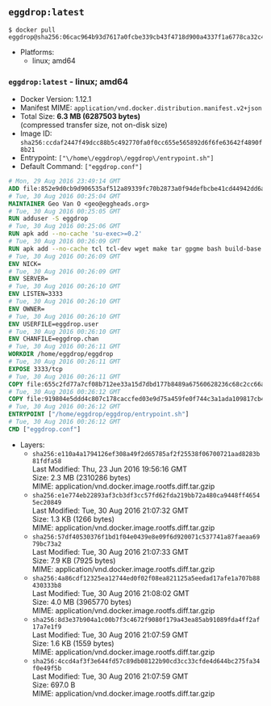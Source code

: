 ## `eggdrop:latest`

```console
$ docker pull eggdrop@sha256:06cac964b93d7617a0fcbe339cb43f4718d900a4337f1a6778ca32c412169e4d
```

-	Platforms:
	-	linux; amd64

### `eggdrop:latest` - linux; amd64

-	Docker Version: 1.12.1
-	Manifest MIME: `application/vnd.docker.distribution.manifest.v2+json`
-	Total Size: **6.3 MB (6287503 bytes)**  
	(compressed transfer size, not on-disk size)
-	Image ID: `sha256:ccdaf2447f49dcc88b5c492770fa0f0cc655e565892d6f6fe63642f4890f8b21`
-	Entrypoint: `["\/home\/eggdrop\/eggdrop\/entrypoint.sh"]`
-	Default Command: `["eggdrop.conf"]`

```dockerfile
# Mon, 29 Aug 2016 23:49:14 GMT
ADD file:852e9d0cb9d906535af512a89339fc70b2873a0f94defbcbe41cd44942dd6ac8 in / 
# Tue, 30 Aug 2016 00:25:04 GMT
MAINTAINER Geo Van O <geo@eggheads.org>
# Tue, 30 Aug 2016 00:25:05 GMT
RUN adduser -S eggdrop
# Tue, 30 Aug 2016 00:25:06 GMT
RUN apk add --no-cache 'su-exec>=0.2'
# Tue, 30 Aug 2016 00:26:09 GMT
RUN apk add --no-cache tcl tcl-dev wget make tar gpgme bash build-base   && wget ftp://ftp.eggheads.org/pub/eggdrop/source/stable/eggdrop1.6.21.tar.gz   && wget ftp://ftp.eggheads.org/pub/eggdrop/source/stable/eggdrop1.6.21.tar.gz.asc   && gpg --keyserver ha.pool.sks-keyservers.net --recv-key B0B3D92ABE1D20233A2ECB01DB909F5EE7C0E7F7   && gpg --batch --verify eggdrop1.6.21.tar.gz.asc eggdrop1.6.21.tar.gz   && rm eggdrop1.6.21.tar.gz.asc   && tar -zxvf eggdrop1.6.21.tar.gz   && rm eggdrop1.6.21.tar.gz   && ( cd eggdrop1.6.21     && CFLAGS="-std=gnu89" ./configure --with-tclinc=/usr/include/tcl.h --with-tcllib=/usr/lib/libtcl8.6.so     && make config     && make     && make install DEST=/home/eggdrop/eggdrop )   && rm -rf eggdrop1.6.21   && mkdir /home/eggdrop/eggdrop/data   && chown -R eggdrop /home/eggdrop/eggdrop   && apk del tcl-dev wget make tar gpgme build-base
# Tue, 30 Aug 2016 00:26:09 GMT
ENV NICK=
# Tue, 30 Aug 2016 00:26:09 GMT
ENV SERVER=
# Tue, 30 Aug 2016 00:26:10 GMT
ENV LISTEN=3333
# Tue, 30 Aug 2016 00:26:10 GMT
ENV OWNER=
# Tue, 30 Aug 2016 00:26:10 GMT
ENV USERFILE=eggdrop.user
# Tue, 30 Aug 2016 00:26:10 GMT
ENV CHANFILE=eggdrop.chan
# Tue, 30 Aug 2016 00:26:11 GMT
WORKDIR /home/eggdrop/eggdrop
# Tue, 30 Aug 2016 00:26:11 GMT
EXPOSE 3333/tcp
# Tue, 30 Aug 2016 00:26:11 GMT
COPY file:655c2fd77a7cf08b712ee33a15d7dbd177b8489a67560628236c68c2cc66aa58 in /home/eggdrop/eggdrop 
# Tue, 30 Aug 2016 00:26:12 GMT
COPY file:919804e5ddd4c807c178caccfed03e9d75a459fe0f744c3a1ada109817cb44ec in /home/eggdrop/eggdrop/scripts/ 
# Tue, 30 Aug 2016 00:26:12 GMT
ENTRYPOINT ["/home/eggdrop/eggdrop/entrypoint.sh"]
# Tue, 30 Aug 2016 00:26:12 GMT
CMD ["eggdrop.conf"]
```

-	Layers:
	-	`sha256:e110a4a1794126ef308a49f2d65785af2f25538f06700721aad8283b81fdfa58`  
		Last Modified: Thu, 23 Jun 2016 19:56:16 GMT  
		Size: 2.3 MB (2310286 bytes)  
		MIME: application/vnd.docker.image.rootfs.diff.tar.gzip
	-	`sha256:e1e774eb22893af3cb3df3cc57fd62fda219bb72a480ca9448ff46545ec20849`  
		Last Modified: Tue, 30 Aug 2016 21:07:32 GMT  
		Size: 1.3 KB (1266 bytes)  
		MIME: application/vnd.docker.image.rootfs.diff.tar.gzip
	-	`sha256:57df40530376f1bd1f04e0439e8e09f6d920071c537741a87faeaa6979bc73a2`  
		Last Modified: Tue, 30 Aug 2016 21:07:33 GMT  
		Size: 7.9 KB (7925 bytes)  
		MIME: application/vnd.docker.image.rootfs.diff.tar.gzip
	-	`sha256:4a86cdf12325ea12744ed0f02f08ea821125a5eedad17afe1a707b88430333b8`  
		Last Modified: Tue, 30 Aug 2016 21:08:02 GMT  
		Size: 4.0 MB (3965770 bytes)  
		MIME: application/vnd.docker.image.rootfs.diff.tar.gzip
	-	`sha256:8d3e37b904a1c00b7f3c4672f9080f179a43ea85ab91089fda4ff2af17a7e1f9`  
		Last Modified: Tue, 30 Aug 2016 21:07:59 GMT  
		Size: 1.6 KB (1559 bytes)  
		MIME: application/vnd.docker.image.rootfs.diff.tar.gzip
	-	`sha256:4ccd4af3f3e644fd57c89db08122b90cd3cc33cfde4d644bc275fa34f0e49f5b`  
		Last Modified: Tue, 30 Aug 2016 21:07:59 GMT  
		Size: 697.0 B  
		MIME: application/vnd.docker.image.rootfs.diff.tar.gzip
